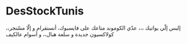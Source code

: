 # DesStockTunis
إلبس إلّي يواتيك ،،، عدّي الكوموند متاعك على فايسبوك، أنستقرام و إلّا مسّنجر،، كولاكسيون جديدة و سلعة هبال،، و أسوام عالكيف
